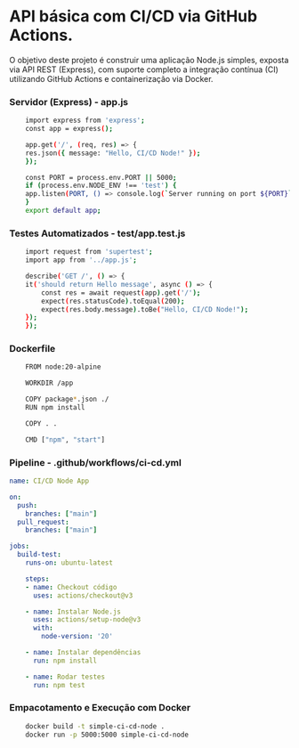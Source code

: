 # API básica com CI/CD via GitHub Actions.
O objetivo deste projeto é construir uma aplicação Node.js simples, exposta via API REST (Express), com suporte completo a integração contínua (CI) utilizando GitHub Actions e containerização via Docker.

### Servidor (Express) - app.js

```bash
    import express from 'express';
    const app = express();

    app.get('/', (req, res) => {
    res.json({ message: "Hello, CI/CD Node!" });
    });

    const PORT = process.env.PORT || 5000;
    if (process.env.NODE_ENV !== 'test') {
    app.listen(PORT, () => console.log(`Server running on port ${PORT}`));
    }
    export default app;
```

### Testes Automatizados - test/app.test.js

```bash
    import request from 'supertest';
    import app from '../app.js';

    describe('GET /', () => {
    it('should return Hello message', async () => {
        const res = await request(app).get('/');
        expect(res.statusCode).toEqual(200);
        expect(res.body.message).toBe("Hello, CI/CD Node!");
    });
    });
```

### Dockerfile

```bash
    FROM node:20-alpine

    WORKDIR /app

    COPY package*.json ./
    RUN npm install

    COPY . .

    CMD ["npm", "start"]
```

### Pipeline - .github/workflows/ci-cd.yml

```yml
name: CI/CD Node App

on:
  push:
    branches: ["main"]
  pull_request:
    branches: ["main"]

jobs:
  build-test:
    runs-on: ubuntu-latest

    steps:
    - name: Checkout código
      uses: actions/checkout@v3

    - name: Instalar Node.js
      uses: actions/setup-node@v3
      with:
        node-version: '20'

    - name: Instalar dependências
      run: npm install

    - name: Rodar testes
      run: npm test
```

### Empacotamento e Execução com Docker

```bash
    docker build -t simple-ci-cd-node .
    docker run -p 5000:5000 simple-ci-cd-node
```